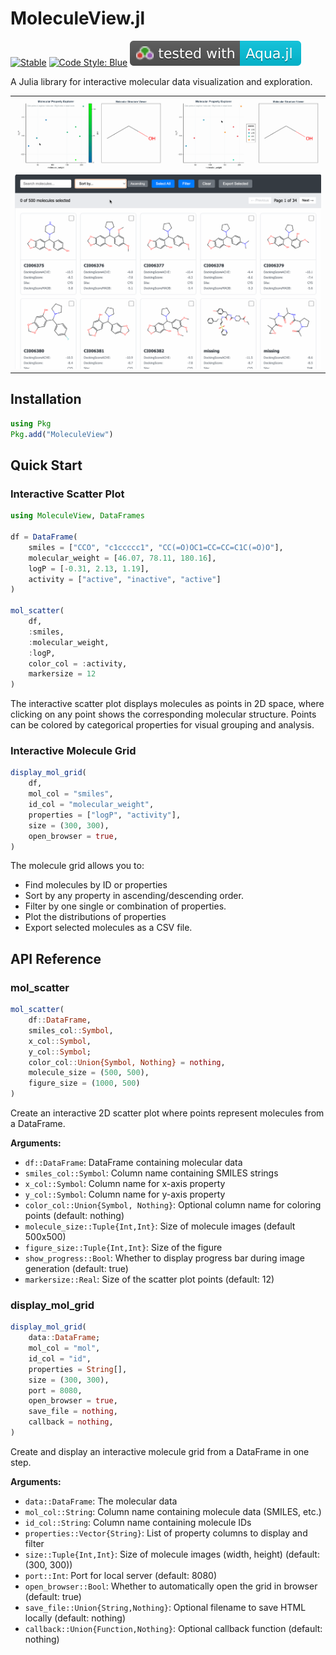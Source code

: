 # MoleculeView.jl

[![Stable](https://img.shields.io/badge/docs-stable-blue.svg)](#installation)
[![Code Style: Blue](https://img.shields.io/badge/code%20style-blue-4495d1.svg)](https://github.com/JuliaDiff/BlueStyle)
[![Aqua QA](https://raw.githubusercontent.com/JuliaTesting/Aqua.jl/master/badge.svg)](https://github.com/JuliaTesting/Aqua.jl)

A Julia library for interactive molecular data visualization and exploration. 

<table>
  <tr>
    <td><img src="assets/scatter_demo_cont.gif" width="375"/></td>
    <td><img src="assets/scatter_demo_cat.gif"  width="375"/></td>
  </tr>
  <tr>
    <td colspan="2" align="center"><img src="assets/grid_demo.gif"  width="500"/></td>
  </tr>
</table>

## Installation

```julia
using Pkg
Pkg.add("MoleculeView")
```

## Quick Start

### Interactive Scatter Plot

```julia
using MoleculeView, DataFrames

df = DataFrame(
    smiles = ["CCO", "c1ccccc1", "CC(=O)OC1=CC=CC=C1C(=O)O"],
    molecular_weight = [46.07, 78.11, 180.16],
    logP = [-0.31, 2.13, 1.19],
    activity = ["active", "inactive", "active"]
)

mol_scatter(
    df,
    :smiles,
    :molecular_weight,
    :logP,
    color_col = :activity,
    markersize = 12
)
```

The interactive scatter plot displays molecules as points in 2D space, where clicking on any point shows the corresponding molecular structure. Points can be colored by categorical properties for visual grouping and analysis.

### Interactive Molecule Grid

```julia
display_mol_grid(
    df,
    mol_col = "smiles",
    id_col = "molecular_weight",
    properties = ["logP", "activity"],
    size = (300, 300),
    open_browser = true,
)
```

The molecule grid allows you to:

- Find molecules by ID or properties
- Sort by any property in ascending/descending order.
- Filter by one single or combination of properties.
- Plot the distributions of properties
- Export selected molecules as a CSV file.

## API Reference

### mol_scatter

```julia
mol_scatter(
    df::DataFrame,
    smiles_col::Symbol,
    x_col::Symbol,
    y_col::Symbol;
    color_col::Union{Symbol, Nothing} = nothing,
    molecule_size = (500, 500),
    figure_size = (1000, 500)
) 
```

Create an interactive 2D scatter plot where points represent molecules from a DataFrame.

**Arguments:**
- `df::DataFrame`: DataFrame containing molecular data
- `smiles_col::Symbol`: Column name containing SMILES strings
- `x_col::Symbol`: Column name for x-axis property
- `y_col::Symbol`: Column name for y-axis property
- `color_col::Union{Symbol, Nothing}`: Optional column name for coloring points (default: nothing)
- `molecule_size::Tuple{Int,Int}`: Size of molecule images (default 500x500)
- `figure_size::Tuple{Int,Int}`: Size of the figure
- `show_progress::Bool`: Whether to display progress bar during image generation (default: true)
- `markersize::Real`: Size of the scatter plot points (default: 12)

### display_mol_grid

```julia
display_mol_grid(
    data::DataFrame;
    mol_col = "mol",
    id_col = "id",
    properties = String[],
    size = (300, 300),
    port = 8080,
    open_browser = true,
    save_file = nothing,
    callback = nothing,
)
```

Create and display an interactive molecule grid from a DataFrame in one step.

**Arguments:**
- `data::DataFrame`: The molecular data
- `mol_col::String`: Column name containing molecule data (SMILES, etc.)
- `id_col::String`: Column name containing molecule IDs
- `properties::Vector{String}`: List of property columns to display and filter
- `size::Tuple{Int,Int}`: Size of molecule images (width, height) (default: (300, 300))
- `port::Int`: Port for local server (default: 8080)
- `open_browser::Bool`: Whether to automatically open the grid in browser (default: true)
- `save_file::Union{String,Nothing}`: Optional filename to save HTML locally (default: nothing)
- `callback::Union{Function,Nothing}`: Optional callback function (default: nothing)